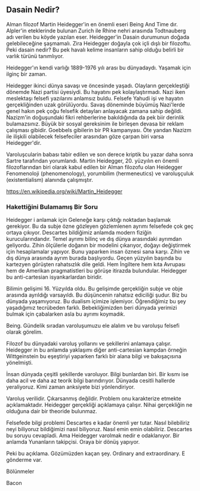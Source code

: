## Dasain Nedir?

Alman filozof Martin Heidegger'in en önemli eseri Being And Time dır. Alpler'in eteklerinde bulunan Zurich ile Rhine nehri arasında Todtnauberg adı verilen bu köyde yazılan eser. Heidegger'in Dasain durumunun doğada gelebileceğine şaşmamalı. Zira Heidegger doğayla çok içli dışlı bir filozoftu. Peki dasain nedir? Bu pek havalı kelime insanların sahip olduğu belirli bir varlık türünü tanımlıyor.

Heidegger'ın kendi varlığı 1889-1976 yılı arası bu dünyadaydı. Yaşamak için ilginç bir zaman. 

Heidegger ikinci dünya savaşı ve öncesinde yaşadı. Olayların gerçekleştiği dönemde Nazi partisi üyesiydi. Bu hayatını pek kolaylaştırmadı. Nazi iken meslektaşı felsefi yazılarını anlamsız buldu. Felsefe Yahudi işi ve hayatın gerçekliğinden uzak görülüyordu. Savaş döneminde büyümüş Nazi'lerde genel hakın pek çoğu felsefik detayları anlayacak zamana sahip değildi. Nazizm'in doğuşundaki fikri rehberlerine bakıldığında da pek biir derinlik bulamazsınız. Büyük bir sosyal gereksinim ile birleşen devasa bir reklam çalışması gibidir. Goebbels gibilerin bir PR kampanyası. Öte yandan Nazizm ile ilişkili olabilecek felsefeciler arasından göze çarpan biri varsa Heidegger'dir.

Varoluşcularin babası tabir edilen ve son derece kriptik bu yazar daha sonra Sartre tarafından yorumlandı.
Martin Heidegger, 20. yüzyılın en önemli filozoflarından biri olarak kabul edilen bir Alman filozofu olan Heidegger Fenomenoloji (phenomenology), yorumbilim (hermeneutics) ve varoluşçuluk (existentialism) alanında çalışmıştır.

https://en.wikipedia.org/wiki/Martin_Heidegger

### Hakettiğini Bulamamış Bir Soru

Heidegger i anlamak için Geleneğe karşı çıktığı noktadan başlamak gerekiyor. Bu da subje özne gözleyen gözlemlenen ayrımı felsefede çok geç ortaya çıkıyor. 
Descartes bildiğimiz anlamda modern fiziğin kurucularındandır. Temel ayrımı bilinç ve dış dünya arasındaki ayrımdan geliyordu. 
Zihin ölçülerle doğanın bir modelini çıkarıyor, doğayı değiştirmek için hesaplamalar yapıyor. Bunu yaparken insan öznesi sana karşı. 
Zihin ve dış dünya arasında ayrım burada başlıyordu. Geçen yüzyılın başında bu kartezyen görüşten rahatsızlık dile geldi. 
Hem İngiltere hem kıta Avrupası hem de Amerikan pragmatistleri bu görüşe itirazda bulundular. Heidegger bu anti-cartesian isyankarlardan biridir.

Bilimin gelişimi 16. Yüzyılda oldu. Bu gelişimde gerçekliğin subje ve obje arasında ayrıldığı varsayıldı. 
Bu düşüncenin rahatsız ediciliği şudur. Biz bu dünyada yaşamıyoruz. Bu dualism içimize işlemiyor. Öğrendiğimiz bu şey yaşadığımız tecrübeden farklı. 
Bebekliğimizden beri dünyada yerimizi bulmak için çabalarken asla bu ayrımı koymadık.

Being. Gündelik sıradan varoluşumuzu ele alalım ve bu varoluşu felsefi olarak görelim.

Filozof bu dünyadaki varoluş yollarını ve şekillerini anlamaya çalışır. 
Heidegger in bu anlamda yaklaşımı diğer anti-cartesian kampdan örneğin Wittgeinstein bu eşeştiriyi yaparken farklı bir alana bilgi ve bakışaçısına yönelmişti. 

İnsan dünyada çeşitli şekillerde varoluyor. Bilgi bunlardan biri. 
Bir kısmı ise daha acil ve daha az teorik bilgi barındırıyor. 
Dünyada cesitli hallerde yeraliyoruz. Kimi zaman anksiyete bizi yönlendiriyor. 

Varoluş verilidir. Çıkarsanmış değildir. Problem onu karakterize etmekte açıklamaktadır. 
Heidegger gerçekliği açıklamaya çalışır. Nihai gerçekliğin ne olduğuna dair bir theoride bulunmaz.

Felsefede bilgi problemi Descartes e kadar önemli yer tutar. Nasıl bilebiliriz neyi biliyoruz bildiğimizi nasıl biliyoruz.
Nasıl emin emin olabiliriz. Descartes bu soruyu cevapladi. Ama Heidegger varolmak nedir e odaklanıyor. Bir anlamda Yunanların takipçisi. Oraya bir dönüş yapıyor.

Peki bu açıklama. Gözümüzden kaçan şey. Ordinary and extraordinary. E gönderme var. 

Bölünmeler 


Bacon

